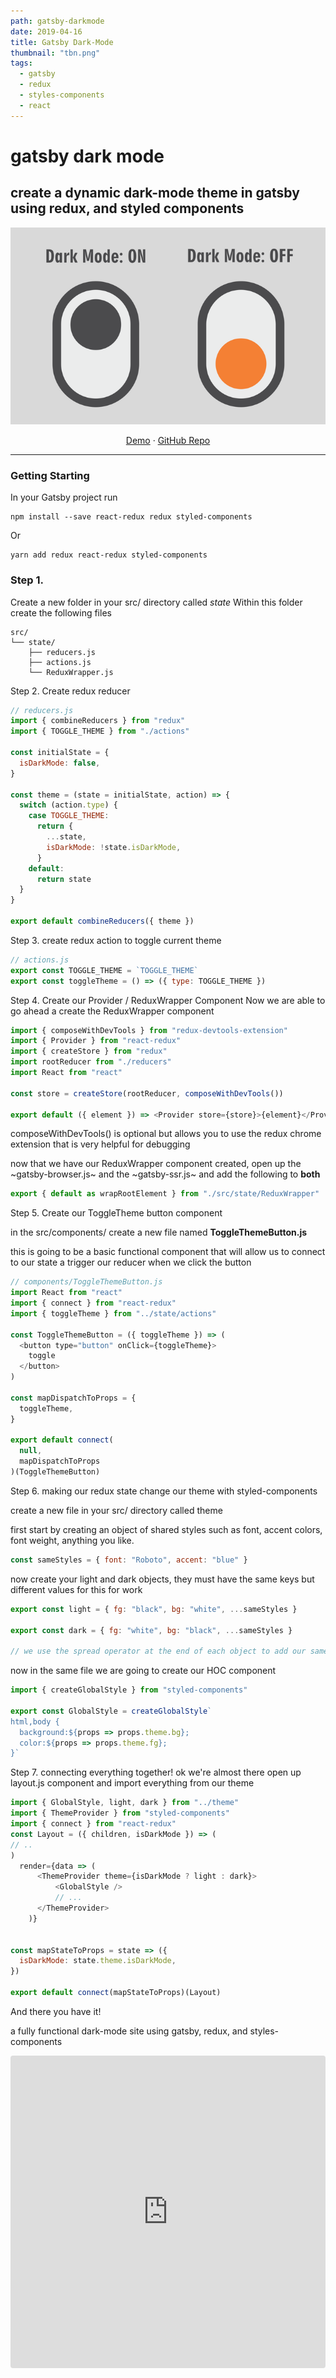 ```yaml
---
path: gatsby-darkmode
date: 2019-04-16
title: Gatsby Dark-Mode
thumbnail: "tbn.png"
tags:
  - gatsby
  - redux
  - styles-components
  - react
---
```


# gatsby dark mode

## create a dynamic dark-mode theme in gatsby using redux, and styled components

![thumbnail](tbn.png)

<p align="center">
  <a href="https://gatsby-darkmode.now.sh">Demo</a>
  ·
  <a href="https://github.com/gwtuts/gatsby-darkmode">GitHub Repo</a>
</p>

---

### Getting Starting

In your Gatsby project run

```
npm install --save react-redux redux styled-components
```

Or

```
yarn add redux react-redux styled-components
```

### Step 1.

Create a new folder in your src/ directory called _state_
Within this folder create the following files

```
src/
└── state/
    ├── reducers.js
    ├── actions.js
    └── ReduxWrapper.js
```

Step 2.
Create redux reducer

```javascript
// reducers.js
import { combineReducers } from "redux"
import { TOGGLE_THEME } from "./actions"

const initialState = {
  isDarkMode: false,
}

const theme = (state = initialState, action) => {
  switch (action.type) {
    case TOGGLE_THEME:
      return {
        ...state,
        isDarkMode: !state.isDarkMode,
      }
    default:
      return state
  }
}

export default combineReducers({ theme })
```

Step 3.
create redux action to toggle current theme

```javascript
// actions.js
export const TOGGLE_THEME = `TOGGLE_THEME`
export const toggleTheme = () => ({ type: TOGGLE_THEME })
```

Step 4. Create our Provider / ReduxWrapper Component
Now we are able to go ahead a create the ReduxWrapper component

```javascript
import { composeWithDevTools } from "redux-devtools-extension"
import { Provider } from "react-redux"
import { createStore } from "redux"
import rootReducer from "./reducers"
import React from "react"

const store = createStore(rootReducer, composeWithDevTools())

export default ({ element }) => <Provider store={store}>{element}</Provider>
```

composeWithDevTools() is optional but allows you to use the redux chrome extension that is very helpful for debugging

now that we have our ReduxWrapper component created, open up the ~gatsby-browser.js~ and the ~gatsby-ssr.js~ and add the following to **both**

```javascript
export { default as wrapRootElement } from "./src/state/ReduxWrapper"
```

Step 5.
Create our ToggleTheme button component

in the src/components/ create a new file named **ToggleThemeButton.js**

this is going to be a basic functional component that will allow us to connect to our state a trigger our reducer when we click the button

```js
// components/ToggleThemeButton.js
import React from "react"
import { connect } from "react-redux"
import { toggleTheme } from "../state/actions"

const ToggleThemeButton = ({ toggleTheme }) => (
  <button type="button" onClick={toggleTheme}>
    toggle
  </button>
)

const mapDispatchToProps = {
  toggleTheme,
}

export default connect(
  null,
  mapDispatchToProps
)(ToggleThemeButton)
```

Step 6.
making our redux state change our theme with styled-components

create a new file in your src/ directory called theme

first start by creating an object of shared styles such as font, accent colors, font weight, anything you like.

```js
const sameStyles = { font: "Roboto", accent: "blue" }
```

now create your light and dark objects, they must have the same keys but different values for this for work

```js
export const light = { fg: "black", bg: "white", ...sameStyles }

export const dark = { fg: "white", bg: "black", ...sameStyles }

// we use the spread operator at the end of each object to add our same styles to each
```

now in the same file we are going to create our HOC component

```js
import { createGlobalStyle } from "styled-components"

export const GlobalStyle = createGlobalStyle`
html,body {
  background:${props => props.theme.bg};
  color:${props => props.theme.fg};
}`
```

Step 7.
connecting everything together!
ok we're almost there
open up layout.js component and import everything from our theme

```js
import { GlobalStyle, light, dark } from "../theme"
import { ThemeProvider } from "styled-components"
import { connect } from "react-redux"
const Layout = ({ children, isDarkMode }) => (
// ..
)
  render={data => (
      <ThemeProvider theme={isDarkMode ? light : dark}>
          <GlobalStyle />
          // ...
      </ThemeProvider>
    )}


const mapStateToProps = state => ({
  isDarkMode: state.theme.isDarkMode,
})

export default connect(mapStateToProps)(Layout)
```

And there you have it!

a fully functional dark-mode site using gatsby, redux, and styles-components

<iframe src="https://codesandbox.io/embed/github/gwtuts/gatsby-darkmode/tree/master/?autoresize=1&fontsize=14&hidenavigation=1&view=preview" title="gatsby-darkmode" style="width:100%; height:500px; border:0; border-radius: 4px; overflow:hidden;" sandbox="allow-modals allow-forms allow-popups allow-scripts allow-same-origin"></iframe>
